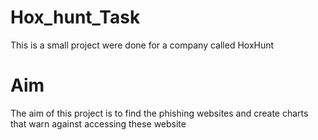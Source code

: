 # Hox_hunt_Task

This is a small project were done for a company called HoxHunt

# Aim

The aim of this project is to find the phishing websites and create charts that warn against accessing these website
